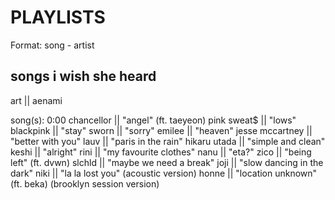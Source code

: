 # PLAYLISTS

Format: song - artist

## songs i wish she heard

art || aenami

song(s):
0:00 chancellor || "angel" (ft. taeyeon)
pink sweat\$ || "lows"
blackpink || "stay"
sworn || "sorry"
emilee || "heaven"
jesse mccartney || "better with you"
lauv || "paris in the rain"
hikaru utada || "simple and clean"
keshi || "alright"
rini || "my favourite clothes"
nanu || "eta?"
zico || "being left" (ft. dvwn)
slchld || "maybe we need a break"
joji || "slow dancing in the dark"
niki || "la la lost you" (acoustic version)
honne || "location unknown" (ft. beka) (brooklyn session version)
